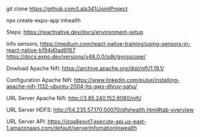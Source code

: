 git clone https://github.com/Lala341/JointProject

npx create-expo-app inhealth   

Steps: https://reactnative.dev/docs/environment-setup

Info sensors; https://medium.com/react-native-training/using-sensors-in-react-native-b194d0ad9167
https://docs.expo.dev/versions/v48.0.0/sdk/gyroscope/


Dowload Apache Nifi: https://archive.apache.org/dist/nifi/1.19.1/

Configuration Apache Nifi: https://www.linkedin.com/pulse/installing-apache-nifi-1132-ubuntu-2004-lts-aws-dhruv-sahu/

URL Server Apache Nifi: http://3.85.240.152:8080/nifi/

URL Server HDFS: http://54.235.57.170:50070/dfshealth.html#tab-overview

URL Server API: https://jzqa8esvt7.execute-api.us-east-1.amazonaws.com/default/serverInfomationInwealth


